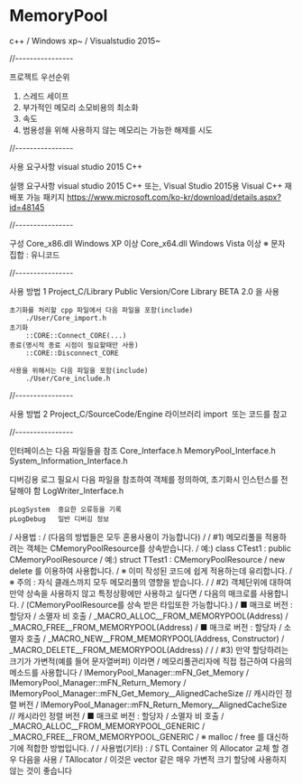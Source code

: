 # MemoryPool
c++ / Windows xp~ / Visualstudio 2015~

//----------------

프로젝트 우선순위
  1. 스레드 세이프
  2. 부가적인 메모리 소모비용의 최소화
  3. 속도
  4. 범용성을 위해 사용하지 않는 메모리는 가능한 해제를 시도
  
//----------------
  
사용 요구사항
	visual studio 2015 C++

실행 요구사항
	visual studio 2015 C++ 또는,
	Visual Studio 2015용 Visual C++ 재배포 가능 패키지
		https://www.microsoft.com/ko-kr/download/details.aspx?id=48145

//----------------

구성
	Core_x86.dll	Windows XP 이상
	Core_x64.dll	Windows Vista 이상
	※ 문자 집합 : 유니코드

//----------------

사용 방법 1
  Project_C/Library Public Version/Core Library BETA 2.0 을 사용
  
	초기화를 처리할 cpp 파일에서 다음 파일을 포함(include)
		./User/Core_import.h
	초기화
		::CORE::Connect_CORE(...)
	종료(명시적 종료 시점이 필요할때만 사용)
		::CORE::Disconnect_CORE

	사용을 위해서는 다음 파일을 포함(include)
		./User/Core_include.h

//----------------

사용 방법 2
  Project_C/SourceCode/Engine 라이브러리 import
  또는 코드를 참고

//----------------

인터페이스는 다음 파일들을 참조
	Core_Interface.h
	MemoryPool_Interface.h
	System_Information_Interface.h

디버깅용 로그 필요시 다음 파일을 참조하여 객체를 정의하여, 초기화시 인스턴스를 전달해야 함
	LogWriter_Interface.h

	pLogSystem	중요한 오류등을 기록
	pLogDebug	일반 디버깅 정보



/   사용법 :
/       (다음의 방법들은 모두 혼용사용이 가능합니다)
/
/       #1) 메모리풀을 적용하려는 객체는 CMemoryPoolResource를 상속받습니다.
/           예:) class CTest1 : public CMemoryPoolResource
/           예:) struct TTest1 : CMemoryPoolResource
/           new delete 를 이용하여 사용합니다.
/           ※ 이미 작성된 코드에 쉽게 적용하는데 유리합니다.
/           ※ 주의 : 자식 클래스까지 모두 메모리풀의 영향을 받습니다.
/
/       #2) 객체단위에 대하여 만약 상속을 사용하지 않고 특정상황에만 사용하고 싶다면
/           다음의 매크로를 사용합니다.
/           (CMemoryPoolResource를 상속 받은 타입또한 가능합니다.)
/           ■ 매크로 버전 : 할당자 / 소멸자 비 호출
/               _MACRO_ALLOC__FROM_MEMORYPOOL(Address)
/               _MACRO_FREE__FROM_MEMORYPOOL(Address)
/           ■ 매크로 버전 : 할당자 / 소멸자 호출
/               _MACRO_NEW__FROM_MEMORYPOOL(Address, Constructor)
/               _MACRO_DELETE__FROM_MEMORYPOOL(Address)
/
/
/       #3) 만약 할당하려는 크기가 가변적(예를 들어 문자열버퍼) 이라면
/           메모리풀관리자에 직접 접근하여 다음의 메소드를 사용합니다
/           IMemoryPool_Manager::mFN_Get_Memory
/           IMemoryPool_Manager::mFN_Return_Memory
/           IMemoryPool_Manager::mFN_Get_Memory__AlignedCacheSize       // 캐시라인 정렬 버전
/           IMemoryPool_Manager::mFN_Return_Memory__AlignedCacheSize    // 캐시라인 정렬 버전
/           ■ 매크로 버전 : 할당자 / 소멸자 비 호출
/               _MACRO_ALLOC__FROM_MEMORYPOOL_GENERIC
/               _MACRO_FREE__FROM_MEMORYPOOL_GENERIC
/           ※ malloc / free 를 대신하기에 적합한 방법입니다.
/
/   사용법(기타) :
/   STL Container 의 Allocator 교체 할 경우 다음을 사용
/       TAllocator
/           이것은 vector 같은 매우 가변적 크기 할당에 사용하지 않는 것이 좋습니다
